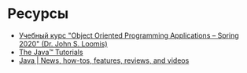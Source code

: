 # Ресурсы
- [Учебный курс "Object Oriented Programming Applications – Spring 2020" (Dr. John S. Loomis)](https://johnloomis.org/ece538/)
- [The Java™ Tutorials](https://docs.oracle.com/javase/tutorial)
- [Java | News, how-tos, features, reviews, and videos](https://www.infoworld.com/category/java)
